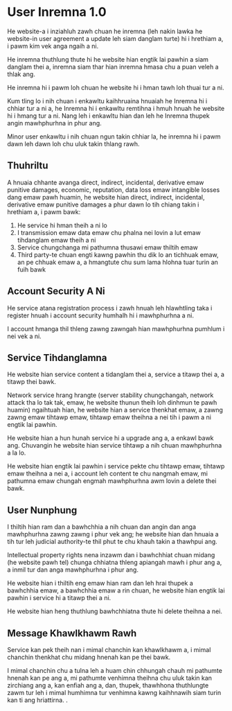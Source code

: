 # User Inremna 1.0

He website-a i inziahluh zawh chuan he inremna (leh nakin lawka he website-in user agreement a update leh siam danglam turte) hi i hrethiam a, i pawm kim vek anga ngaih a ni.

He inremna thuthlung thute hi he website hian engtik lai pawhin a siam danglam thei a, inremna siam thar hian inremna hmasa chu a puan veleh a thlak ang.

He inremna hi i pawm loh chuan he website hi i hman tawh loh thuai tur a ni.

Kum tling lo i nih chuan i enkawltu kaihhruaina hnuaiah he Inremna hi i chhiar tur a ni a, he Inremna hi i enkawltu remtihna i hmuh hnuah he website hi i hmang tur a ni. Nang leh i enkawltu hian dan leh he Inremna thupek angin mawhphurhna in phur ang.

Minor user enkawltu i nih chuan ngun takin chhiar la, he inremna hi i pawm dawn leh dawn loh chu uluk takin thlang rawh.

## Thuhriltu

A hnuaia chhante avanga direct, indirect, incidental, derivative emaw punitive damages, economic, reputation, data loss emaw intangible losses dang emaw pawh huamin, he website hian direct, indirect, incidental, derivative emaw punitive damages a phur dawn lo tih chiang takin i hrethiam a, i pawm bawk:

1. He service hi hman theih a ni lo
1. I transmission emaw data emaw chu phalna nei lovin a lut emaw tihdanglam emaw theih a ni
1. Service chungchanga mi pathumna thusawi emaw thiltih emaw
1. Third party-te chuan engti kawng pawhin thu dik lo an tichhuak emaw, an pe chhuak emaw a, a hmangtute chu sum lama hlohna tuar turin an fuih bawk

## Account Security A Ni

He service atana registration process i zawh hnuah leh hlawhtling taka i register hnuah i account security humhalh hi i mawhphurhna a ni.

I account hmanga thil thleng zawng zawngah hian mawhphurhna pumhlum i nei vek a ni.

## Service Tihdanglamna

He website hian service content a tidanglam thei a, service a titawp thei a, a titawp thei bawk.

Network service hrang hrangte (server stability chungchangah, network attack tha lo tak tak, emaw, he website thunun theih loh dinhmun te pawh huamin) ngaihtuah hian, he website hian a service thenkhat emaw, a zawng zawng emaw tihtawp emaw, tihtawp emaw theihna a nei tih i pawm a ni engtik lai pawhin.

He website hian a hun hunah service hi a upgrade ang a, a enkawl bawk ang. Chuvangin he website hian service tihtawp a nih chuan mawhphurhna a la lo.

He website hian engtik lai pawhin i service pekte chu tihtawp emaw, tihtawp emaw theihna a nei a, i account leh content te chu nangmah emaw, mi pathumna emaw chungah engmah mawhphurhna awm lovin a delete thei bawk.

## User Nunphung

I thiltih hian ram dan a bawhchhia a nih chuan dan angin dan anga mawhphurhna zawng zawng i phur vek ang; he website hian dan hnuaia a tih tur leh judicial authority-te thil phut te chu khauh takin a thawhpui ang.

Intellectual property rights nena inzawm dan i bawhchhiat chuan midang (he website pawh tel) chunga chhiatna thleng apiangah mawh i phur ang a, a inmil tur dan anga mawhphurhna i phur ang.

He website hian i thiltih eng emaw hian ram dan leh hrai thupek a bawhchhia emaw, a bawhchhia emaw a rin chuan, he website hian engtik lai pawhin i service hi a titawp thei a ni.

He website hian heng thuthlung bawhchhiatna thute hi delete theihna a nei.

## Message Khawlkhawm Rawh

Service kan pek theih nan i mimal chanchin kan khawlkhawm a, i mimal chanchin thenkhat chu midang hnenah kan pe thei bawk.

I mimal chanchin chu a tulna leh a huam chin chhungah chauh mi pathumte hnenah kan pe ang a, mi pathumte venhimna theihna chu uluk takin kan zirchiang ang a, kan enfiah ang a, dan, thupek, thawhhona thuthlungte zawm tur leh i mimal humhimna tur venhimna kawng kaihhnawih siam turin kan ti ang hriattirna. .
